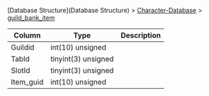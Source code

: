 [Database Structure](Database Structure) > [Character-Database](Character-Database) > [guild_bank_item](guild_bank_item)

Column | Type | Description
--- | --- | ---
Guildid | int(10) unsigned | 
TabId | tinyint(3) unsigned | 
SlotId | tinyint(3) unsigned | 
Item_guid | int(10) unsigned | 
